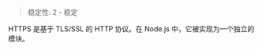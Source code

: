 
<!--introduced_in=v0.10.0-->

> 稳定性: 2 - 稳定

HTTPS 是基于 TLS/SSL 的 HTTP 协议。在 Node.js 中，它被实现为一个独立的模块。

